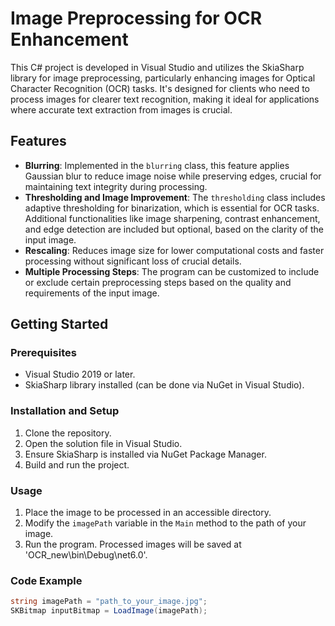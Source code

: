 # Image Preprocessing for OCR Enhancement

This C# project is developed in Visual Studio and utilizes the SkiaSharp library for image preprocessing, particularly enhancing images for Optical Character Recognition (OCR) tasks. It's designed for clients who need to process images for clearer text recognition, making it ideal for applications where accurate text extraction from images is crucial.

## Features

- **Blurring**: Implemented in the `blurring` class, this feature applies Gaussian blur to reduce image noise while preserving edges, crucial for maintaining text integrity during processing.
- **Thresholding and Image Improvement**: The `thresholding` class includes adaptive thresholding for binarization, which is essential for OCR tasks. Additional functionalities like image sharpening, contrast enhancement, and edge detection are included but optional, based on the clarity of the input image.
- **Rescaling**: Reduces image size for lower computational costs and faster processing without significant loss of crucial details.
- **Multiple Processing Steps**: The program can be customized to include or exclude certain preprocessing steps based on the quality and requirements of the input image.

## Getting Started

### Prerequisites

- Visual Studio 2019 or later.
- SkiaSharp library installed (can be done via NuGet in Visual Studio).

### Installation and Setup

1. Clone the repository.
2. Open the solution file in Visual Studio.
3. Ensure SkiaSharp is installed via NuGet Package Manager.
4. Build and run the project.

### Usage

1. Place the image to be processed in an accessible directory.
2. Modify the `imagePath` variable in the `Main` method to the path of your image.
3. Run the program. Processed images will be saved at 'OCR_new\bin\Debug\net6.0'.

### Code Example

```csharp
string imagePath = "path_to_your_image.jpg";
SKBitmap inputBitmap = LoadImage(imagePath);
